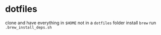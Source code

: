 # dotfiles

clone and have everything in `$HOME` not in a `dotfiles` folder
install `brew`
run `.brew_install_deps.sh`
